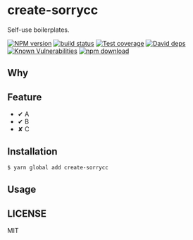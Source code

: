 # create-sorrycc

Self-use boilerplates.

[![NPM version][npm-image]][npm-url]
[![build status][travis-image]][travis-url]
[![Test coverage][codecov-image]][codecov-url]
[![David deps][david-image]][david-url]
[![Known Vulnerabilities][snyk-image]][snyk-url]
[![npm download][download-image]][download-url]

[npm-image]: https://img.shields.io/npm/v/create-sorrycc.svg?style=flat-square
[npm-url]: https://npmjs.org/package/create-sorrycc
[travis-image]: https://img.shields.io/travis/sorrycc/create-sorrycc.svg?style=flat-square
[travis-url]: https://travis-ci.org/sorrycc/create-sorrycc
[codecov-image]: https://codecov.io/gh/sorrycc/create-sorrycc/branch/master/graph/badge.svg
[codecov-url]: https://codecov.io/gh/sorrycc/create-sorrycc
[david-image]: https://img.shields.io/david/sorrycc/create-sorrycc.svg?style=flat-square
[david-url]: https://david-dm.org/sorrycc/create-sorrycc
[snyk-image]: https://snyk.io/test/npm/create-sorrycc/badge.svg?style=flat-square
[snyk-url]: https://snyk.io/test/npm/create-sorrycc
[download-image]: https://img.shields.io/npm/dm/create-sorrycc.svg?style=flat-square
[download-url]: https://npmjs.org/package/create-sorrycc

## Why

## Feature

* ✔︎ A
* ✔︎ B
* ✘︎ C

## Installation

```bash
$ yarn global add create-sorrycc
```

## Usage

## LICENSE

MIT
